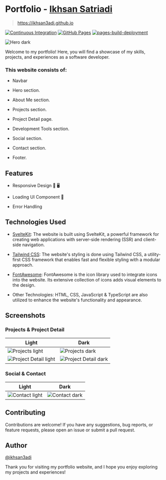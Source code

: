 # Portfolio - [Ikhsan Satriadi](https://github.com/ikhsan3adi)

> https://ikhsan3adi.github.io

[![Continuous Integration](https://github.com/ikhsan3adi/ikhsan3adi.github.io/actions/workflows/ci.yml/badge.svg)](https://github.com/ikhsan3adi/ikhsan3adi.github.io/actions/workflows/ci.yml)
[![GitHub Pages](https://github.com/ikhsan3adi/ikhsan3adi.github.io/actions/workflows/gh-pages.yml/badge.svg)](https://github.com/ikhsan3adi/ikhsan3adi.github.io/actions/workflows/gh-pages.yml)
[![pages-build-deployment](https://github.com/ikhsan3adi/ikhsan3adi.github.io/actions/workflows/pages/pages-build-deployment/badge.svg)](https://github.com/ikhsan3adi/ikhsan3adi.github.io/actions/workflows/pages/pages-build-deployment)

![Hero dark](https://github.com/ikhsan3adi/ikhsan3adi.github.io/raw/main/images/hero-dark.png)

Welcome to my portfolio! Here, you will find a showcase of my skills, projects, and experiences as a software developer.

### This website consists of:

- Navbar

- Hero section.

- About Me section.

- Projects section.

- Project Detail page.

- Development Tools section.

- Social section.

- Contact section.

- Footer.

## Features

- Responsive Design :iphone: :desktop_computer:

- Loading UI Component :arrows_counterclockwise:

- Error Handling

## Technologies Used

- [SvelteKit](https://kit.svelte.dev/): The website is built using SvelteKit, a powerful framework for creating web applications with server-side rendering (SSR) and client-side navigation.

- [Tailwind CSS](https://tailwindcss.com): The website's styling is done using Tailwind CSS, a utility-first CSS framework that enables fast and flexible styling with a modular approach.

- [FontAwesome](https://fontawesome.com/): FontAwesome is the icon library used to integrate icons into the website. Its extensive collection of icons adds visual elements to the design.

- Other Technologies: HTML, CSS, JavaScript & TypeScript are also utilized to enhance the website's functionality and appearance.

## Screenshots

### Projects & Project Detail

| Light                                                                                                                | Dark                                                                                                               |
| -------------------------------------------------------------------------------------------------------------------- | ------------------------------------------------------------------------------------------------------------------ |
| ![Projects light](https://github.com/ikhsan3adi/ikhsan3adi.github.io/raw/main/images/projects-light.png)             | ![Projects dark](https://github.com/ikhsan3adi/ikhsan3adi.github.io/raw/main/images/projects-dark.png)             |
| ![Project Detail light](https://github.com/ikhsan3adi/ikhsan3adi.github.io/raw/main/images/project-detail-light.png) | ![Project Detail dark](https://github.com/ikhsan3adi/ikhsan3adi.github.io/raw/main/images/project-detail-dark.png) |

### Social & Contact

| Light                                                                                                  | Dark                                                                                                 |
| ------------------------------------------------------------------------------------------------------ | ---------------------------------------------------------------------------------------------------- |
| ![Contact light](https://github.com/ikhsan3adi/ikhsan3adi.github.io/raw/main/images/contact-light.png) | ![Contact dark](https://github.com/ikhsan3adi/ikhsan3adi.github.io/raw/main/images/contact-dark.png) |

## Contributing

Contributions are welcome! If you have any suggestions, bug reports, or feature requests, please open an issue or submit a pull request.

## Author

[@ikhsan3adi](https://github.com/ikhsan3adi)

Thank you for visiting my portfolio website, and I hope you enjoy exploring my projects and experiences!
